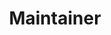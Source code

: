 ---
_id: corazzon
name: 박조은
title: Maintainer
team: Coc, discuss
link_github: https://github.com/corazzon
link_linkedin:
link_twitter:
link_facebook:
link_instagram:
link_youtube: https://www.youtube.com/c/todaycode
link_homepage:
---